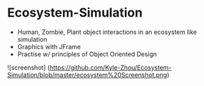 # Ecosystem-Simulation

- Human, Zombie, Plant object interactions in an ecosystem like simulation
- Graphics with JFrame
- Practise w/ principles of Object Oriented Design

![screenshot]
(https://github.com/Kyle-Zhou/Ecosystem-Simulation/blob/master/ecosystem%20Screenshot.png)
